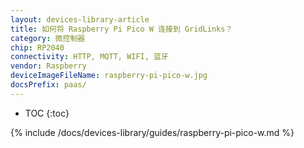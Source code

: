 ```yaml
---
layout: devices-library-article
title: 如何将 Raspberry Pi Pico W 连接到 GridLinks？
category: 微控制器
chip: RP2040
connectivity: HTTP, MQTT, WIFI, 蓝牙
vendor: Raspberry
deviceImageFileName: raspberry-pi-pico-w.jpg
docsPrefix: paas/
---
```


* TOC
{:toc}

{% include /docs/devices-library/guides/raspberry-pi-pico-w.md %}
